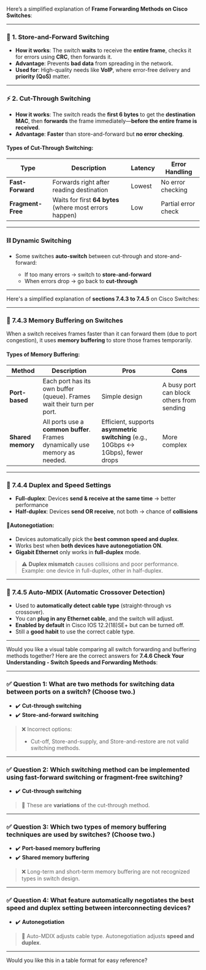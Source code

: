 Here’s a simplified explanation of **Frame Forwarding Methods on Cisco Switches**:

---

### 🚀 **1. Store-and-Forward Switching**

* **How it works**: The switch **waits** to receive the **entire frame**, checks it for errors using **CRC**, then forwards it.
* **Advantage**: Prevents **bad data** from spreading in the network.
* **Used for**: High-quality needs like **VoIP**, where error-free delivery and **priority (QoS)** matter.

---

### ⚡ **2. Cut-Through Switching**

* **How it works**: The switch reads the **first 6 bytes** to get the **destination MAC**, then **forwards** the frame immediately—**before the entire frame is received**.
* **Advantage**: **Faster** than store-and-forward but **no error checking**.

#### Types of Cut-Through Switching:

| Type              | Description                                             | Latency | Error Handling      |
| ----------------- | ------------------------------------------------------- | ------- | ------------------- |
| **Fast-Forward**  | Forwards right after reading destination                | Lowest  | No error checking   |
| **Fragment-Free** | Waits for first **64 bytes** (where most errors happen) | Low     | Partial error check |

---

### ⛓️ **Dynamic Switching**

* Some switches **auto-switch** between cut-through and store-and-forward:

  * If too many errors → switch to **store-and-forward**
  * When errors drop → go back to **cut-through**

---

Here's a simplified explanation of **sections 7.4.3 to 7.4.5** on Cisco Switches:

---

### 🧠 **7.4.3 Memory Buffering on Switches**

When a switch receives frames faster than it can forward them (due to port congestion), it uses **memory buffering** to store those frames temporarily.

#### Types of Memory Buffering:

| Method            | Description                                                                 | Pros                                                                             | Cons                                      |
| ----------------- | --------------------------------------------------------------------------- | -------------------------------------------------------------------------------- | ----------------------------------------- |
| **Port-based**    | Each port has its own buffer (queue). Frames wait their turn per port.      | Simple design                                                                    | A busy port can block others from sending |
| **Shared memory** | All ports use a **common buffer**. Frames dynamically use memory as needed. | Efficient, supports **asymmetric switching** (e.g., 10Gbps ↔ 1Gbps), fewer drops | More complex                              |

---

### 🔁 **7.4.4 Duplex and Speed Settings**

* **Full-duplex**: Devices **send & receive at the same time** → better performance
* **Half-duplex**: Devices **send OR receive**, not both → chance of **collisions**

#### 🚦Autonegotiation:

* Devices automatically pick the **best common speed and duplex**.
* Works best when **both devices have autonegotiation ON**.
* **Gigabit Ethernet** only works in **full-duplex** mode.

> ⚠️ **Duplex mismatch** causes collisions and poor performance. Example: one device in full-duplex, other in half-duplex.

---

### 🔌 **7.4.5 Auto-MDIX (Automatic Crossover Detection)**

* Used to **automatically detect cable type** (straight-through vs crossover).
* You can **plug in any Ethernet cable**, and the switch will adjust.
* **Enabled by default** in Cisco IOS 12.2(18)SE+ but can be turned off.
* Still a **good habit** to use the correct cable type.

---

Would you like a visual table comparing all switch forwarding and buffering methods together?
Here are the correct answers for **7.4.6 Check Your Understanding - Switch Speeds and Forwarding Methods**:

---

### ✅ **Question 1: What are two methods for switching data between ports on a switch? (Choose two.)**

* ✔️ **Cut-through switching**
* ✔️ **Store-and-forward switching**

> ❌ Incorrect options:
>
> * Cut-off, Store-and-supply, and Store-and-restore are not valid switching methods.

---

### ✅ **Question 2: Which switching method can be implemented using fast-forward switching or fragment-free switching?**

* ✔️ **Cut-through switching**

> 📝 These are **variations** of the cut-through method.

---

### ✅ **Question 3: Which two types of memory buffering techniques are used by switches? (Choose two.)**

* ✔️ **Port-based memory buffering**
* ✔️ **Shared memory buffering**

> ❌ Long-term and short-term memory buffering are not recognized types in switch design.

---

### ✅ **Question 4: What feature automatically negotiates the best speed and duplex setting between interconnecting devices?**

* ✔️ **Autonegotiation**

> 📝 Auto-MDIX adjusts cable type. Autonegotiation adjusts **speed and duplex**.

---

Would you like this in a table format for easy reference?
